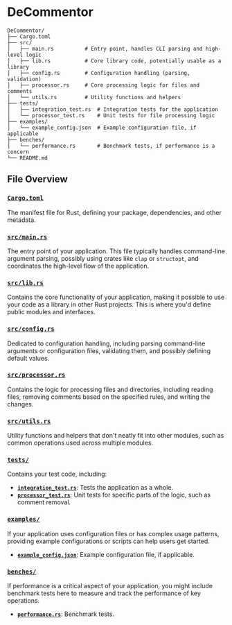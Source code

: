 # DeCommentor

```
DeCommentor/
├── Cargo.toml
├── src/
│   ├── main.rs          # Entry point, handles CLI parsing and high-level logic
│   ├── lib.rs           # Core library code, potentially usable as a library
│   ├── config.rs        # Configuration handling (parsing, validation)
│   ├── processor.rs     # Core processing logic for files and comments
│   └── utils.rs         # Utility functions and helpers
├── tests/
│   ├── integration_test.rs  # Integration tests for the application
│   └── processor_test.rs    # Unit tests for file processing logic
├── examples/
│   └── example_config.json  # Example configuration file, if applicable
├── benches/
│   └── performance.rs       # Benchmark tests, if performance is a concern
└── README.md
```

## File Overview

### [`Cargo.toml`](./Cargo.toml)
The manifest file for Rust, defining your package, dependencies, and other metadata.

### [`src/main.rs`](./src/main.rs)
The entry point of your application. This file typically handles command-line argument parsing, possibly using crates like `clap` or `structopt`, and coordinates the high-level flow of the application.

### [`src/lib.rs`](./src/lib.rs)
Contains the core functionality of your application, making it possible to use your code as a library in other Rust projects. This is where you'd define public modules and interfaces.

### [`src/config.rs`](./src/config.rs)
Dedicated to configuration handling, including parsing command-line arguments or configuration files, validating them, and possibly defining default values.

### [`src/processor.rs`](./src/processor.rs)
Contains the logic for processing files and directories, including reading files, removing comments based on the specified rules, and writing the changes.

### [`src/utils.rs`](./src/utils.rs)
Utility functions and helpers that don't neatly fit into other modules, such as common operations used across multiple modules.

### [`tests/`](./tests)
Contains your test code, including:
- **[`integration_test.rs`](./tests/integration_test.rs)**: Tests the application as a whole.
- **[`processor_test.rs`](./tests/processor_test.rs)**: Unit tests for specific parts of the logic, such as comment removal.

### [`examples/`](./examples)
If your application uses configuration files or has complex usage patterns, providing example configurations or scripts can help users get started.
- **[`example_config.json`](./examples/example_config.json)**: Example configuration file, if applicable.

### [`benches/`](./benches)
If performance is a critical aspect of your application, you might include benchmark tests here to measure and track the performance of key operations.
- **[`performance.rs`](./benches/performance.rs)**: Benchmark tests.
